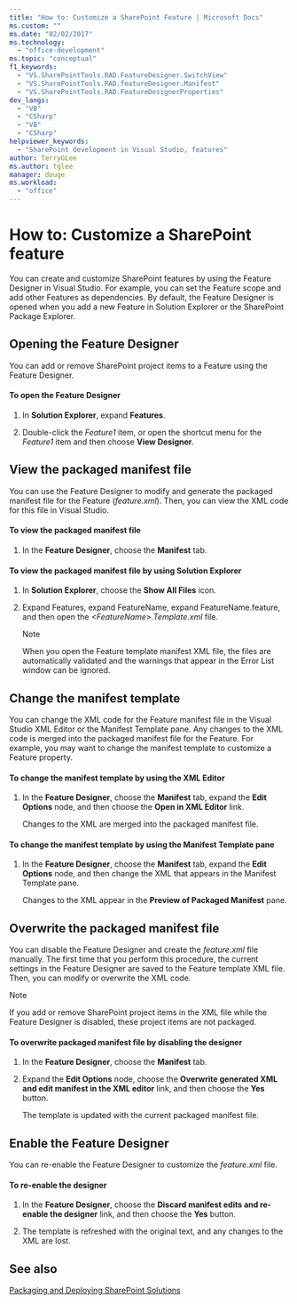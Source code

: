 ```yaml
---
title: "How to: Customize a SharePoint Feature | Microsoft Docs"
ms.custom: ""
ms.date: "02/02/2017"
ms.technology: 
  - "office-development"
ms.topic: "conceptual"
f1_keywords: 
  - "VS.SharePointTools.RAD.FeatureDesigner.SwitchView"
  - "VS.SharePointTools.RAD.featureDesigner.Manifest"
  - "VS.SharePointTools.RAD.FeatureDesignerProperties"
dev_langs: 
  - "VB"
  - "CSharp"
  - "VB"
  - "CSharp"
helpviewer_keywords: 
  - "SharePoint development in Visual Studio, features"
author: TerryGLee
ms.author: tglee
manager: douge
ms.workload: 
  - "office"
---
```

# How to: Customize a SharePoint feature
  You can create and customize SharePoint features by using the Feature Designer in Visual Studio. For example, you can set the Feature scope and add other Features as dependencies. By default, the Feature Designer is opened when you add a new Feature in Solution Explorer or the SharePoint Package Explorer.  
  
## Opening the Feature Designer  
 You can add or remove SharePoint project items to a Feature using the Feature Designer.  
  
#### To open the Feature Designer
  
1.  In **Solution Explorer**, expand **Features**.  
  
2.  Double-click the *Feature1* item, or open the shortcut menu for the *Feature1* item and then choose **View Designer**.  
  
## View the packaged manifest file  
 You can use the Feature Designer to modify and generate the packaged manifest file for the Feature (*feature.xml*). Then, you can view the XML code for this file in Visual Studio.  
  
#### To view the packaged manifest file  
  
1.  In the **Feature Designer**, choose the **Manifest** tab.  
  
#### To view the packaged manifest file by using Solution Explorer  
  
1.  In **Solution Explorer**, choose the **Show All Files** icon.  
  
2.  Expand Features, expand FeatureName, expand FeatureName.feature, and then open the *\<FeatureName>.Template.xml* file.  
  
    > [!NOTE]  
    >  When you open the Feature template manifest XML file, the files are automatically validated and the warnings that appear in the Error List window can be ignored.  
  
## Change the manifest template  
 You can change the XML code for the Feature manifest file in the Visual Studio XML Editor or the Manifest Template pane. Any changes to the XML code is merged into the packaged manifest file for the Feature. For example, you may want to change the manifest template to customize a Feature property.  
  
#### To change the manifest template by using the XML Editor  
  
1.  In the **Feature Designer**, choose the **Manifest** tab, expand the **Edit Options** node, and then choose the **Open in XML Editor** link.  
  
     Changes to the XML are merged into the packaged manifest file.  
  
#### To change the manifest template by using the Manifest Template pane  
  
1.  In the **Feature Designer**, choose the **Manifest** tab, expand the **Edit Options** node, and then change the XML that appears in the Manifest Template pane.  
  
     Changes to the XML appear in the **Preview of Packaged Manifest** pane.  
  
## Overwrite the packaged manifest file  
 You can disable the Feature Designer and create the *feature.xml* file manually. The first time that you perform this procedure, the current settings in the Feature Designer are saved to the Feature template XML file. Then, you can modify or overwrite the XML code.  
  
> [!NOTE]  
>  If you add or remove SharePoint project items in the XML file while the Feature Designer is disabled, these project items are not packaged.  
  
#### To overwrite packaged manifest file by disabling the designer  
  
1.  In the **Feature Designer**, choose the **Manifest** tab.  
  
2.  Expand the **Edit Options** node, choose the **Overwrite generated XML and edit manifest in the XML editor** link, and then choose the **Yes** button.  
  
     The template is updated with the current packaged manifest file.  
  
## Enable the Feature Designer  
 You can re-enable the Feature Designer to customize the *feature.xml* file.  
  
#### To re-enable the designer  
  
1.  In the **Feature Designer**, choose the **Discard manifest edits and re-enable the designer** link, and then choose the **Yes** button.  
  
2.  The template is refreshed with the original text, and any changes to the XML are lost.  
  
## See also
 [Packaging and Deploying SharePoint Solutions](../sharepoint/packaging-and-deploying-sharepoint-solutions.md)  
  
